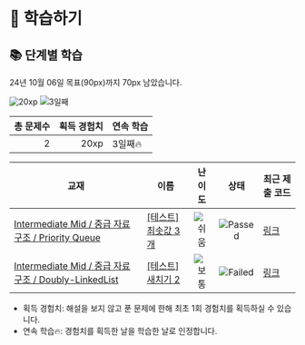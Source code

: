 # 📖 학습하기

## 📚 단계별 학습
24년 10월 06일 목표(90px)까지 70px 남았습니다.

![20xp](https://img.shields.io/badge/EXP-20xp-%235cb85c.svg?for-the-badge)
![3일째](https://img.shields.io/badge/연속학습-3일째-%23E34F26.svg?for-the-badge)

|총 문제수|획득 경험치|연속 학습|
|---:|---:|---|
2|20xp|3일째🔥|

|교재|이름|난이도|상태|최근 제출 코드|
|---|---|:---:|:---:|---|
|[Intermediate Mid / 중급 자료구조 / Priority Queue](https://www.codetree.ai/missions?missionId=8)|[[테스트]최솟값 3개](https://www.codetree.ai/missions/8/problems/top-3-smallest-number)|![쉬움][easy]|![Passed][passed]|[링크](https://github.com/bright-cha/codetree-TILs/blob/main/241006/%EC%B5%9C%EC%86%9F%EA%B0%92%203%EA%B0%9C/top-3-smallest-number.java)|
|[Intermediate Mid / 중급 자료구조 / Doubly-LinkedList](https://www.codetree.ai/missions?missionId=8)|[[테스트]새치기 2](https://www.codetree.ai/missions/8/problems/cut-in-line2)|![보통][medium]|![Failed][failed]|[링크](https://github.com/bright-cha/codetree-TILs/blob/main/241006/%EC%83%88%EC%B9%98%EA%B8%B0%202/cut-in-line2.java)|


* 획득 경험치: 해설을 보지 않고 푼 문제에 한해 최초 1회 경험치를 획득하실 수 있습니다.
* 연속 학습🔥: 경험치를 획득한 날을 학습한 날로 인정합니다.










[b5]: https://img.shields.io/badge/Bronze_5-%235D3E31.svg
[b4]: https://img.shields.io/badge/Bronze_4-%235D3E31.svg
[b3]: https://img.shields.io/badge/Bronze_3-%235D3E31.svg
[b2]: https://img.shields.io/badge/Bronze_2-%235D3E31.svg
[b1]: https://img.shields.io/badge/Bronze_1-%235D3E31.svg
[s5]: https://img.shields.io/badge/Silver_5-%23394960.svg
[s4]: https://img.shields.io/badge/Silver_4-%23394960.svg
[s3]: https://img.shields.io/badge/Silver_3-%23394960.svg
[s2]: https://img.shields.io/badge/Silver_2-%23394960.svg
[s1]: https://img.shields.io/badge/Silver_1-%23394960.svg
[g5]: https://img.shields.io/badge/Gold_5-%23FFC433.svg
[g4]: https://img.shields.io/badge/Gold_4-%23FFC433.svg
[g3]: https://img.shields.io/badge/Gold_3-%23FFC433.svg
[g2]: https://img.shields.io/badge/Gold_2-%23FFC433.svg
[g1]: https://img.shields.io/badge/Gold_1-%23FFC433.svg
[p5]: https://img.shields.io/badge/Platinum_5-%2376DDD8.svg
[p4]: https://img.shields.io/badge/Platinum_4-%2376DDD8.svg
[p3]: https://img.shields.io/badge/Platinum_3-%2376DDD8.svg
[p2]: https://img.shields.io/badge/Platinum_2-%2376DDD8.svg
[p1]: https://img.shields.io/badge/Platinum_1-%2376DDD8.svg
[passed]: https://img.shields.io/badge/Passed-%23009D27.svg
[failed]: https://img.shields.io/badge/Failed-%23D24D57.svg
[easy]: https://img.shields.io/badge/쉬움-%235cb85c.svg?for-the-badge
[medium]: https://img.shields.io/badge/보통-%23FFC433.svg?for-the-badge
[hard]: https://img.shields.io/badge/어려움-%23D24D57.svg?for-the-badge